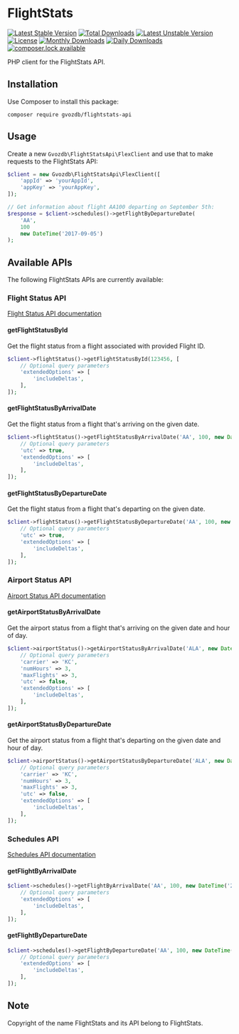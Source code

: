 # FlightStats

[![Latest Stable Version](https://poser.pugx.org/gvozdb/flightstats-api/version)](https://packagist.org/packages/gvozdb/flightstats-api)
[![Total Downloads](https://poser.pugx.org/gvozdb/flightstats-api/downloads)](https://packagist.org/packages/gvozdb/flightstats-api)
[![Latest Unstable Version](https://poser.pugx.org/gvozdb/flightstats-api/v/unstable)](//packagist.org/packages/gvozdb/flightstats-api)
[![License](https://poser.pugx.org/gvozdb/flightstats-api/license)](https://packagist.org/packages/gvozdb/flightstats-api)
[![Monthly Downloads](https://poser.pugx.org/gvozdb/flightstats-api/d/monthly)](https://packagist.org/packages/gvozdb/flightstats-api)
[![Daily Downloads](https://poser.pugx.org/gvozdb/flightstats-api/d/daily)](https://packagist.org/packages/gvozdb/flightstats-api)
[![composer.lock available](https://poser.pugx.org/gvozdb/flightstats-api/composerlock)](https://packagist.org/packages/gvozdb/flightstats-api)

PHP client for the FlightStats API.

## Installation

Use Composer to install this package:

```
composer require gvozdb/flightstats-api
```

## Usage

Create a new `Gvozdb\FlightStatsApi\FlexClient` and use that to make requests to the FlightStats API:

```php
$client = new Gvozdb\FlightStatsApi\FlexClient([
    'appId' => 'yourAppId',
    'appKey' => 'yourAppKey',
]);

// Get information about flight AA100 departing on September 5th:
$response = $client->schedules()->getFlightByDepartureDate(
    'AA',
    100
    new DateTime('2017-09-05')
);
```

## Available APIs

The following FlightStats APIs are currently available:

### Flight Status API

[Flight Status API documentation](https://developer.flightstats.com/api-docs/flightstatus/v2/flight)

#### getFlightStatusById

Get the flight status from a flight associated with provided Flight ID.

```php
$client->flightStatus()->getFlightStatusById(123456, [
    // Optional query parameters
    'extendedOptions' => [
        'includeDeltas',
    ],
]);
```

#### getFlightStatusByArrivalDate

Get the flight status from a flight that's arriving on the given date.

```php
$client->flightStatus()->getFlightStatusByArrivalDate('AA', 100, new DateTime('2017-09-05'), [
    // Optional query parameters
    'utc' => true,
    'extendedOptions' => [
        'includeDeltas',
    ],
]);
```

#### getFlightStatusByDepartureDate

Get the flight status from a flight that's departing on the given date.

```php
$client->flightStatus()->getFlightStatusByDepartureDate('AA', 100, new DateTime('2017-09-05'), [
    // Optional query parameters
    'utc' => true,
    'extendedOptions' => [
        'includeDeltas',
    ],
]);
```

### Airport Status API

[Airport Status API documentation](https://developer.flightstats.com/api-docs/flightstatus/v2/airport)

#### getAirportStatusByArrivalDate

Get the airport status from a flight that's arriving on the given date and hour of day.

```php
$client->airportStatus()->getAirportStatusByArrivalDate('ALA', new DateTime('2018-10-24'), (new DateTime())->format('H'), [
    // Optional query parameters
    'carrier' => 'KC',
    'numHours' => 3,
    'maxFlights' => 3,
    'utc' => false,
    'extendedOptions' => [
        'includeDeltas',
    ],
]);
```

#### getAirportStatusByDepartureDate

Get the airport status from a flight that's departing on the given date and hour of day.

```php
$client->airportStatus()->getAirportStatusByDepartureDate('ALA', new DateTime('2018-10-24'), (new DateTime())->format('H'), [
    // Optional query parameters
    'carrier' => 'KC',
    'numHours' => 3,
    'maxFlights' => 3,
    'utc' => false,
    'extendedOptions' => [
        'includeDeltas',
    ],
]);
```

### Schedules API

[Schedules API documentation](https://developer.flightstats.com/api-docs/scheduledFlights/v1)

#### getFlightByArrivalDate

```php
$client->schedules()->getFlightByArrivalDate('AA', 100, new DateTime('2017-09-05'), [
    // Optional query parameters
    'extendedOptions' => [
        'includeDeltas',
    ],
]);
```

#### getFlightByDepartureDate

```php
$client->schedules()->getFlightByDepartureDate('AA', 100, new DateTime('2017-09-05'), [
    // Optional query parameters
    'extendedOptions' => [
        'includeDeltas',
    ],
]);
```

## Note

Copyright of the name FlightStats and its API belong to FlightStats.
